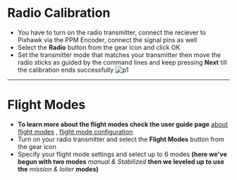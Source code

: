 # Radio Calibration
* You have to turn on the radio transmitter, connect the reciever to Pixhawk via the PPM Encoder, connect the signal pins as well
* Select the **Radio** button from the gear icon and click OK
* Set the transmitter mode that matches your transmitter then move the radio sticks as guided by the command lines and keep pressing **Next** till the calibration ends successfully
![p1](https://docs.px4.io/master/images/qgc/setup/radio_sticks_throttle.jpg)
_____________________________________________________________________________________________________________
# Flight Modes
* **To learn more about the flight modes check the user guide page** 
    [about flight modes](https://docs.px4.io/master/en/getting_started/flight_modes.html) , [flight mode configuration](https://docs.px4.io/master/en/config/flight_mode.html)
* Turn on your radio transmitter and select the **Flight Modes** button from the gear icon
* Specify your flight mode settings and select up to 6 modes 
  **(here we've begun with two modes** *manual & Stabilized* **then we leveled up to use the** *mission & loiter* **modes)**
